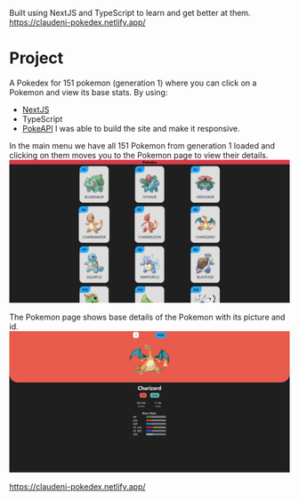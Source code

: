 Built using NextJS and TypeScript to learn and get better at them.  
https://claudeni-pokedex.netlify.app/

# Project
A Pokedex for 151 pokemon (generation 1) where you can click on a Pokemon and view its base stats.
By using:
- [NextJS](https://nextjs.org/)
- TypeScript
- [PokeAPI](https://pokeapi.co/)
I was able to build the site and make it responsive.

In the main menu we have all 151 Pokemon from generation 1 loaded and clicking on them moves you to the Pokemon page to view their details.
![Main Menu](https://raw.githubusercontent.com/ClaudeNi/pokedex-nextjs/main/readme%20imgs/1%20menu.png)

The Pokemon page shows base details of the Pokemon with its picture and id.
![Pokemon Page](https://raw.githubusercontent.com/ClaudeNi/pokedex-nextjs/main/readme%20imgs/2%20pokepage.png)

https://claudeni-pokedex.netlify.app/
